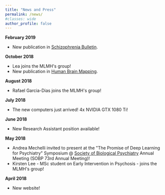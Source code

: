 ```yaml
---
title: "News and Press"
permalink: /news/
#classes: wide
author_profile: false
---
```


**February 2019**
- New publication in [Schizophrenia Bulletin](https://doi.org/10.1093/schbul/sby189).

**October 2018**
- Lea joins the MLMH's group!
- New publication in [Human Brain Mapping](https://onlinelibrary.wiley.com/doi/full/10.1002/hbm.24423).

**August 2018**
- Rafael Garcia-Dias joins the MLMH's group!

**July 2018**
- The new computers just arrived! 4x NVIDIA GTX 1080 Ti!

**June 2018**
- New Research Assistant position available!    

**May 2018**  
- Andrea Mechelli invited to present at the "The Promise of Deep Learning for Psychiatry" Symposium @ [Society of Biological Psychiatry](https://sobp.org/) Annual Meeting (SOBP 73rd Annual Meeting)!  
- Kirsten Lee - MSc student on Early Intervention in Psychosis - joins the MLMH's group!  

**April 2018**  
- New website!  

